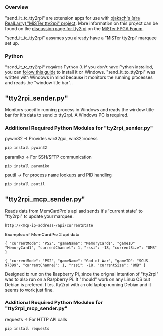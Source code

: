 ### Overview
"send_it_to_tty2rpi" are extension apps for use with [ojaksch's (aka RealLarry) "MiSTer tty2rpi" project](https://github.com/ojaksch/MiSTer_tty2rpi).  More information on this project can be found on the [discussion page for tty2rpi](https://misterfpga.org/viewtopic.php?t=5437) on the [MiSTer FPGA Forum](https://misterfpga.org).

"send_it_to_tty2rpi" assumes you already have a "MiSTer tty2rpi" marquee set up.

### Python
"send_it_to_tty2rpi" requires Python 3.  If you don't have Python installed, you can [follow this guide](https://www.geeksforgeeks.org/python/how-to-install-python-on-windows/) to install it on Windows.  "send_it_to_tty2rpi" was written with Windows in mind because it monitors the running processes and reads the "window title bar"..  

## "tty2rpi_sender.py"
Monitors specific running process in Windows and reads the window title bar for it's data to send to tty2rpi.  A Windows PC is required.

### Additional Required Python Modules for "tty2rpi_sender.py"

pywin32 → Provides win32gui, win32process
```
pip install pywin32
```
paramiko → For SSH/SFTP communication

```
pip install paramiko
```
psutil → For process name lookups and PID handling

```
pip install psutil
```
## "tty2rpi_mcp_sender.py"

Reads data from  MemCardPro's api and sends it's "current state" to "tty2rpi" to update your marquee.
```
http://<mcp-ip-address>/api/currentstate
```
Examples of MemCardPro 2 api data
```
{ "currentMode": "PS2", "gameName": "MemoryCard1", "gameID": "MemoryCard1", "currentChannel": 1, "rssi": -18, "currentSize": "8MB" }
```
```
{ "currentMode": "PS2", "gameName": "God of War", "gameID": "SCUS-97399", "currentChannel": 1, "rssi": -18, "currentSize": "8MB" }
```

Designed to run on the Raspberry Pi, since the original intention of "tty2rpi" was to also run on a Raspberry Pi.  It "should" work on any Linux OS but Debian is prefered.  I test tty2rpi with an old laptop running Debian and it seems to work just fine.

### Additional Required Python Modules for "tty2rpi_mcp_sender.py"

requests → For HTTP API calls
```
pip install requests
```
